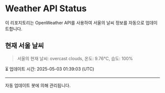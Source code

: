 
# Weather API Status

이 리포지토리는 OpenWeather API를 사용하여 서울의 날씨 정보를 자동으로 업데이트합니다.

## 현재 서울 날씨
> 서울의 현재 날씨: overcast clouds, 온도: 9.76°C, 습도: 100%

⏳ 업데이트 시간: 2025-05-03 01:39:03 (UTC)

---
자동 업데이트 봇에 의해 관리됩니다.
